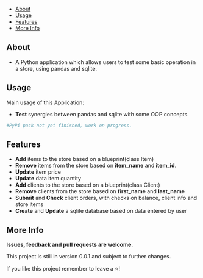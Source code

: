 - [About](#About)
- [Usage](#Usage)
- [Features](#Features)
- [More Info](#More-info)

## About

- A Python application which allows users to test some basic
operation in a store, using pandas and sqlite.

  
## Usage
  Main usage of this Application:
- **Test** synergies between pandas and  sqlite with some OOP concepts. 
 

```python
#PyPi pack not yet finished, work on progress.

```
## Features
- **Add** items to the store based on a blueprint(class Item)
- **Remove** items from the store based on **item_name** and **item_id**.
- **Update** item price
- **Update** data item quantity
- **Add** clients to the store based on a blueprint(class Client)
- **Remove** clients from the store based on **first_name** and **last_name**
- **Submit** and **Check** client orders, with checks on balance, client info and store items
- **Create** and **Update** a sqlite database based on data entered by user 

## More Info

**Issues, feedback and pull requests are welcome.**

This project is still in version 0.0.1 and subject to further changes.

If you like this project remember to leave a ⭐! 
